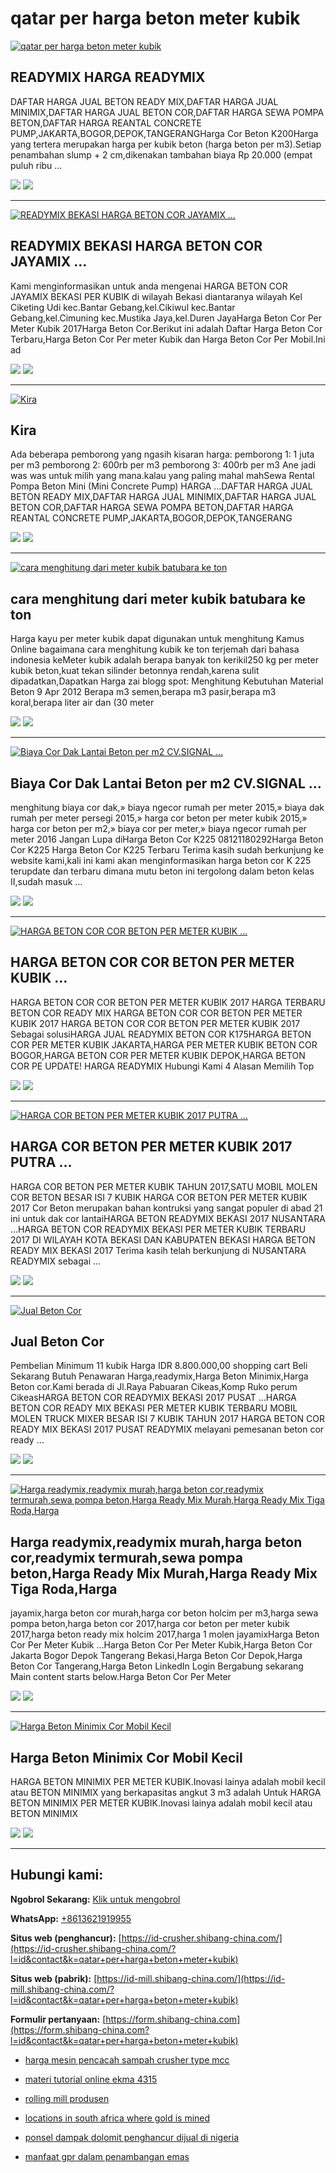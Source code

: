 # qatar per harga beton meter kubik

<a href="https://swt.shibang-china.com/?l=id&img&k=qatar+per+harga+beton+meter+kubik" target="_blank">![qatar per harga beton meter kubik](http://static.shibang-china.com/all-800x300/86.jpg)</a>

## READYMIX HARGA READYMIX
DAFTAR HARGA JUAL BETON READY MIX,DAFTAR HARGA JUAL MINIMIX,DAFTAR HARGA JUAL BETON COR,DAFTAR HARGA SEWA POMPA BETON,DAFTAR HARGA REANTAL CONCRETE PUMP,JAKARTA,BOGOR,DEPOK,TANGERANGHarga Cor Beton K200Harga yang tertera merupakan harga per kubik beton (harga beton per m3).Setiap penambahan slump + 2 cm,dikenakan tambahan biaya Rp 20.000 (empat puluh ribu …


<a href="https://whatsapp.shibangsoft.com/WhatsApp.php" target="_blank" title="WhatsApp">![](http://static.shibang-china.com/icon/whatsapp.png)</a> <a href="https://swt.shibang-china.com/?l=id&icon&k=qatar+per+harga+beton+meter+kubik" target="_blank">![](http://static.shibang-china.com/icon/chat-id.png)</a>

---

<a href="https://swt.shibang-china.com/?l=id&img&k=qatar+per+harga+beton+meter+kubik" target="_blank">![READYMIX BEKASI HARGA BETON COR JAYAMIX …](http://static.shibang-china.com/all-800x300/432.jpg)</a>

## READYMIX BEKASI HARGA BETON COR JAYAMIX …
Kami menginformasikan untuk anda mengenai HARGA BETON COR JAYAMIX BEKASI PER KUBIK di wilayah Bekasi diantaranya wilayah Kel Ciketing Udi kec.Bantar Gebang,kel.Cikiwul kec.Bantar Gebang,kel.Cimuning kec.Mustika Jaya,kel.Duren JayaHarga Beton Cor Per Meter Kubik 2017Harga Beton Cor.Berikut ini adalah Daftar Harga Beton Cor Terbaru,Harga Beton Cor Per meter Kubik dan Harga Beton Cor Per Mobil.Ini ad


<a href="https://whatsapp.shibangsoft.com/WhatsApp.php" target="_blank" title="WhatsApp">![](http://static.shibang-china.com/icon/whatsapp.png)</a> <a href="https://swt.shibang-china.com/?l=id&icon&k=qatar+per+harga+beton+meter+kubik" target="_blank">![](http://static.shibang-china.com/icon/chat-id.png)</a>

---

<a href="https://swt.shibang-china.com/?l=id&img&k=qatar+per+harga+beton+meter+kubik" target="_blank">![Kira](http://static.shibang-china.com/all-800x300/1307.jpg)</a>

## Kira
Ada beberapa pemborong yang ngasih kisaran harga: pemborong 1: 1 juta per m3 pemborong 2: 600rb per m3 pemborong 3: 400rb per m3 Ane jadi was was untuk milih yang mana.kalau yang paling mahal mahSewa Rental Pompa Beton Mini (Mini Concrete Pump) HARGA …DAFTAR HARGA JUAL BETON READY MIX,DAFTAR HARGA JUAL MINIMIX,DAFTAR HARGA JUAL BETON COR,DAFTAR HARGA SEWA POMPA BETON,DAFTAR HARGA REANTAL CONCRETE PUMP,JAKARTA,BOGOR,DEPOK,TANGERANG


<a href="https://whatsapp.shibangsoft.com/WhatsApp.php" target="_blank" title="WhatsApp">![](http://static.shibang-china.com/icon/whatsapp.png)</a> <a href="https://swt.shibang-china.com/?l=id&icon&k=qatar+per+harga+beton+meter+kubik" target="_blank">![](http://static.shibang-china.com/icon/chat-id.png)</a>

---

<a href="https://swt.shibang-china.com/?l=id&img&k=qatar+per+harga+beton+meter+kubik" target="_blank">![cara menghitung dari meter kubik batubara ke ton](http://static.shibang-china.com/all-800x300/402.jpg)</a>

## cara menghitung dari meter kubik batubara ke ton
Harga kayu per meter kubik dapat digunakan untuk menghitung Kamus Online bagaimana cara menghitung kubik ke ton terjemah dari bahasa indonesia keMeter kubik adalah berapa banyak ton kerikil250 kg per meter kubik beton,kuat tekan silinder betonnya rendah,karena sulit dipadatkan,Dapatkan Harga zai blogg spot: Menghitung Kebutuhan Material Beton 9 Apr 2012 Berapa m3 semen,berapa m3 pasir,berapa m3 koral,berapa liter air dan (30 meter


<a href="https://whatsapp.shibangsoft.com/WhatsApp.php" target="_blank" title="WhatsApp">![](http://static.shibang-china.com/icon/whatsapp.png)</a> <a href="https://swt.shibang-china.com/?l=id&icon&k=qatar+per+harga+beton+meter+kubik" target="_blank">![](http://static.shibang-china.com/icon/chat-id.png)</a>

---

<a href="https://swt.shibang-china.com/?l=id&img&k=qatar+per+harga+beton+meter+kubik" target="_blank">![Biaya Cor Dak Lantai Beton per m2 CV.SIGNAL …](http://static.shibang-china.com/all-800x300/1266.jpg)</a>

## Biaya Cor Dak Lantai Beton per m2 CV.SIGNAL …
menghitung biaya cor dak,» biaya ngecor rumah per meter 2015,» biaya dak rumah per meter persegi 2015,» harga cor beton per meter kubik 2015,» harga cor beton per m2,» biaya cor per meter,» biaya ngecor rumah per meter 2016 Jangan Lupa diHarga Beton Cor K225 08121180292Harga Beton Cor K225 Harga Beton Cor K225 Terbaru Terima kasih sudah berkunjung ke website kami,kali ini kami akan menginformasikan harga beton cor K 225 terupdate dan terbaru dimana mutu beton ini tergolong dalam beton kelas II,sudah masuk …


<a href="https://whatsapp.shibangsoft.com/WhatsApp.php" target="_blank" title="WhatsApp">![](http://static.shibang-china.com/icon/whatsapp.png)</a> <a href="https://swt.shibang-china.com/?l=id&icon&k=qatar+per+harga+beton+meter+kubik" target="_blank">![](http://static.shibang-china.com/icon/chat-id.png)</a>

---

<a href="https://swt.shibang-china.com/?l=id&img&k=qatar+per+harga+beton+meter+kubik" target="_blank">![HARGA BETON COR COR BETON PER METER KUBIK …](http://static.shibang-china.com/all-800x300/1473.jpg)</a>

## HARGA BETON COR COR BETON PER METER KUBIK …
HARGA BETON COR COR BETON PER METER KUBIK 2017 HARGA TERBARU BETON COR READY MIX HARGA BETON COR COR BETON PER METER KUBIK 2017 HARGA BETON COR COR BETON PER METER KUBIK 2017 Sebagai solusiHARGA JUAL READYMIX BETON COR K175HARGA BETON COR PER METER KUBIK JAKARTA,HARGA PER METER KUBIK BETON COR BOGOR,HARGA BETON COR PER METER KUBIK DEPOK,HARGA BETON COR PE UPDATE! HARGA READYMIX Hubungi Kami 4 Alasan Memilih Top


<a href="https://whatsapp.shibangsoft.com/WhatsApp.php" target="_blank" title="WhatsApp">![](http://static.shibang-china.com/icon/whatsapp.png)</a> <a href="https://swt.shibang-china.com/?l=id&icon&k=qatar+per+harga+beton+meter+kubik" target="_blank">![](http://static.shibang-china.com/icon/chat-id.png)</a>

---

<a href="https://swt.shibang-china.com/?l=id&img&k=qatar+per+harga+beton+meter+kubik" target="_blank">![HARGA COR BETON PER METER KUBIK 2017 PUTRA …](http://static.shibang-china.com/all-800x300/499.jpg)</a>

## HARGA COR BETON PER METER KUBIK 2017 PUTRA …
HARGA COR BETON PER METER KUBIK TAHUN 2017,SATU MOBIL MOLEN COR BETON BESAR ISI 7 KUBIK HARGA COR BETON PER METER KUBIK 2017 Cor Beton merupakan bahan kontruksi yang sangat populer di abad 21 ini untuk dak cor lantaiHARGA BETON READYMIX BEKASI 2017 NUSANTARA …HARGA BETON COR READYMIX BEKASI PER METER KUBIK TERBARU 2017 DI WILAYAH KOTA BEKASI DAN KABUPATEN BEKASI HARGA BETON READY MIX BEKASI 2017 Terima kasih telah berkunjung di NUSANTARA READYMIX sebagai …


<a href="https://whatsapp.shibangsoft.com/WhatsApp.php" target="_blank" title="WhatsApp">![](http://static.shibang-china.com/icon/whatsapp.png)</a> <a href="https://swt.shibang-china.com/?l=id&icon&k=qatar+per+harga+beton+meter+kubik" target="_blank">![](http://static.shibang-china.com/icon/chat-id.png)</a>

---

<a href="https://swt.shibang-china.com/?l=id&img&k=qatar+per+harga+beton+meter+kubik" target="_blank">![Jual Beton Cor](http://static.shibang-china.com/all-800x300/55.jpg)</a>

## Jual Beton Cor
Pembelian Minimum 11 kubik Harga IDR 8.800.000,00 shopping cart Beli Sekarang Butuh Penawaran Harga,readymix,Harga Beton Minimix,Harga Beton cor.Kami berada di Jl.Raya Pabuaran Cikeas,Komp Ruko perum CikeasHARGA BETON COR READYMIX BEKASI 2017 PUSAT …HARGA BETON COR READY MIX BEKASI PER METER KUBIK TERBARU MOBIL MOLEN TRUCK MIXER BESAR ISI 7 KUBIK TAHUN 2017 HARGA BETON COR READY MIX BEKASI 2017 PUSAT READYMIX melayani pemesanan beton cor ready …


<a href="https://whatsapp.shibangsoft.com/WhatsApp.php" target="_blank" title="WhatsApp">![](http://static.shibang-china.com/icon/whatsapp.png)</a> <a href="https://swt.shibang-china.com/?l=id&icon&k=qatar+per+harga+beton+meter+kubik" target="_blank">![](http://static.shibang-china.com/icon/chat-id.png)</a>

---

<a href="https://swt.shibang-china.com/?l=id&img&k=qatar+per+harga+beton+meter+kubik" target="_blank">![Harga readymix,readymix murah,harga beton cor,readymix termurah,sewa pompa beton,Harga Ready Mix Murah,Harga Ready Mix Tiga Roda,Harga](http://static.shibang-china.com/all-800x300/377.jpg)</a>

## Harga readymix,readymix murah,harga beton cor,readymix termurah,sewa pompa beton,Harga Ready Mix Murah,Harga Ready Mix Tiga Roda,Harga
jayamix,harga beton cor murah,harga cor beton holcim per m3,harga sewa pompa beton,harga beton cor 2017,harga cor beton per meter kubik 2017,harga beton ready mix holcim 2017,harga 1 molen jayamixHarga Beton Cor Per Meter Kubik …Harga Beton Cor Per Meter Kubik,Harga Beton Cor Jakarta Bogor Depok Tangerang Bekasi,Harga Beton Cor Depok,Harga Beton Cor Tangerang,Harga Beton LinkedIn Login Bergabung sekarang Main content starts below.Harga Beton Cor Per Meter


<a href="https://whatsapp.shibangsoft.com/WhatsApp.php" target="_blank" title="WhatsApp">![](http://static.shibang-china.com/icon/whatsapp.png)</a> <a href="https://swt.shibang-china.com/?l=id&icon&k=qatar+per+harga+beton+meter+kubik" target="_blank">![](http://static.shibang-china.com/icon/chat-id.png)</a>

---

<a href="https://swt.shibang-china.com/?l=id&img&k=qatar+per+harga+beton+meter+kubik" target="_blank">![Harga Beton Minimix Cor Mobil Kecil](http://static.shibang-china.com/all-800x300/824.jpg)</a>

## Harga Beton Minimix Cor Mobil Kecil
HARGA BETON MINIMIX PER METER KUBIK.Inovasi lainya adalah mobil kecil atau BETON MINIMIX yang berkapasitas angkut 3 m3 adalah Untuk HARGA BETON MINIMIX PER METER KUBIK.Inovasi lainya adalah mobil kecil atau BETON MINIMIX

<a href="https://whatsapp.shibangsoft.com/WhatsApp.php" target="_blank" title="WhatsApp">![](http://static.shibang-china.com/icon/whatsapp.png)</a> <a href="https://swt.shibang-china.com/?l=id&icon&k=qatar+per+harga+beton+meter+kubik" target="_blank">![](http://static.shibang-china.com/icon/chat-id.png)</a>

---
## Hubungi kami:

**Ngobrol Sekarang:** [Klik untuk mengobrol](https://swt.shibang-china.com?l=id&contact&k=qatar+per+harga+beton+meter+kubik)

**WhatsApp:**  [+8613621919955](https://whatsapp.shibangsoft.com/WhatsApp.php)

**Situs web (penghancur):** [https://id-crusher.shibang-china.com/](https://id-crusher.shibang-china.com/?l=id&contact&k=qatar+per+harga+beton+meter+kubik)

**Situs web (pabrik):** [https://id-mill.shibang-china.com/](https://id-mill.shibang-china.com/?l=id&contact&k=qatar+per+harga+beton+meter+kubik)

**Formulir pertanyaan:** [https://form.shibang-china.com](https://form.shibang-china.com?l=id&contact&k=qatar+per+harga+beton+meter+kubik)

* [harga mesin pencacah sampah crusher type mcc](../20/harga%20mesin%20pencacah%20sampah%20crusher%20type%20mcc.md)

* [materi tutorial online ekma 4315](../21/materi%20tutorial%20online%20ekma%204315.md)

* [rolling mill produsen](../23/rolling%20mill%20produsen.md)

* [locations in south africa where gold is mined](../26/locations%20in%20south%20africa%20where%20gold%20is%20mined.md)

* [ponsel dampak dolomit penghancur dijual di nigeria](../21/ponsel%20dampak%20dolomit%20penghancur%20dijual%20di%20nigeria.md)

* [manfaat gpr dalam penambangan emas](../17/manfaat%20gpr%20dalam%20penambangan%20emas.md)